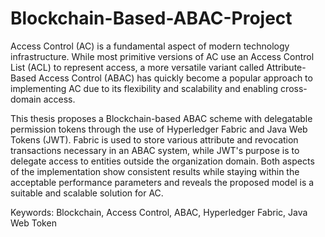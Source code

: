 # Blockchain-Based-ABAC-Project

Access Control (AC) is a fundamental aspect of modern technology infrastructure. While most primitive versions of AC use an Access Control List (ACL) to represent access, a more versatile variant called Attribute-Based Access Control (ABAC) has quickly become a popular approach to implementing AC due to its flexibility and scalability and enabling cross-domain access.

This thesis proposes a Blockchain-based ABAC scheme with delegatable permission tokens through the use of Hyperledger Fabric and Java Web Tokens (JWT). Fabric is used to store various attribute and revocation transactions necessary in an ABAC system, while JWT's purpose is to delegate access to entities outside the organization domain. Both aspects of the implementation show consistent results while staying within the acceptable performance parameters and reveals the proposed model is a suitable and scalable solution for AC. 

Keywords: Blockchain, Access Control, ABAC, Hyperledger Fabric, Java Web Token
